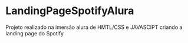 # LandingPageSpotifyAlura
Projeto realizado na imersão alura de HMTL/CSS e JAVASCIPT criando a landing page do Spotify
